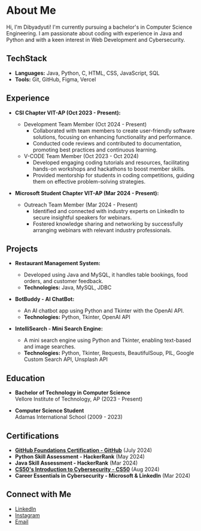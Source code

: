 # About Me

Hi, I'm Dibyadyuti! I'm currently pursuing a bachelor's in Computer Science Engineering. I am passionate about coding with experience in Java and Python and with a keen interest in Web Development and Cybersecurity.

## TechStack

- **Languages:** Java, Python, C, HTML, CSS, JavaScript, SQL
- **Tools:** Git, GitHub, Figma, Vercel

## Experience

- **CSI Chapter VIT-AP (Oct 2023 - Present):**
  - Development Team Member (Oct 2024 - Present)
    - Collaborated with team members to create user-friendly software solutions, focusing on enhancing functionality and performance.
    - Conducted code reviews and contributed to documentation, promoting best practices and continuous learning.
  - V-CODE Team Member (Oct 2023 - Oct 2024)
    - Developed engaging coding tutorials and resources, facilitating hands-on workshops and hackathons to boost member skills.
    - Provided mentorship for students in coding competitions, guiding them on effective problem-solving strategies.

- **Microsoft Student Chapter VIT-AP (Mar 2024 - Present):**
  - Outreach Team Member (Mar 2024 - Present)
    - Identified and connected with industry experts on LinkedIn to secure insightful speakers for webinars.
    - Fostered knowledge sharing and networking by successfully arranging webinars with relevant industry professionals.

## Projects

- **Restaurant Management System:**
  - Developed using Java and MySQL, it handles table bookings, food orders, and customer feedback.
  - **Technologies:** Java, MySQL, JDBC

- **BotBuddy - AI ChatBot:**
  - An AI chatbot app using Python and Tkinter with the OpenAI API.
  - **Technologies:** Python, Tkinter, OpenAI API

- **IntelliSearch - Mini Search Engine:**
  - A mini search engine using Python and Tkinter, enabling text-based and image searches.
  - **Technologies:** Python, Tkinter, Requests, BeautifulSoup, PIL, Google Custom Search API, Unsplash API

## Education

- **Bachelor of Technology in Computer Science**  
  Vellore Institute of Technology, AP (2023 - Present)

- **Computer Science Student**  
  Adamas International School (2009 - 2023)

## Certifications

- **[GitHub Foundations Certification - GitHub](https://www.credly.com/badges/0a1d00bb-fc89-49d4-8d1a-71cb37d78435)** (July 2024)
- **Python Skill Assessment - HackerRank** (May 2024)
- **Java Skill Assessment - HackerRank** (Mar 2024)
- **[CS50's Introduction to Cybersecurity - CS50](https://cs50.harvard.edu/certificates/802fda60-7892-461e-82fb-7956cb38b605)** (Aug 2024)
- **Career Essentials in Cybersecurity - Microsoft & LinkedIn** (Mar 2024)

## Connect with Me

- [LinkedIn](https://www.linkedin.com/in/dibyadyuti-dutta/)
- [Instagram](https://instagram.com/_.unknownguy49._)
- [Email](mailto:dibyadyutidutta49@gmail.com)
